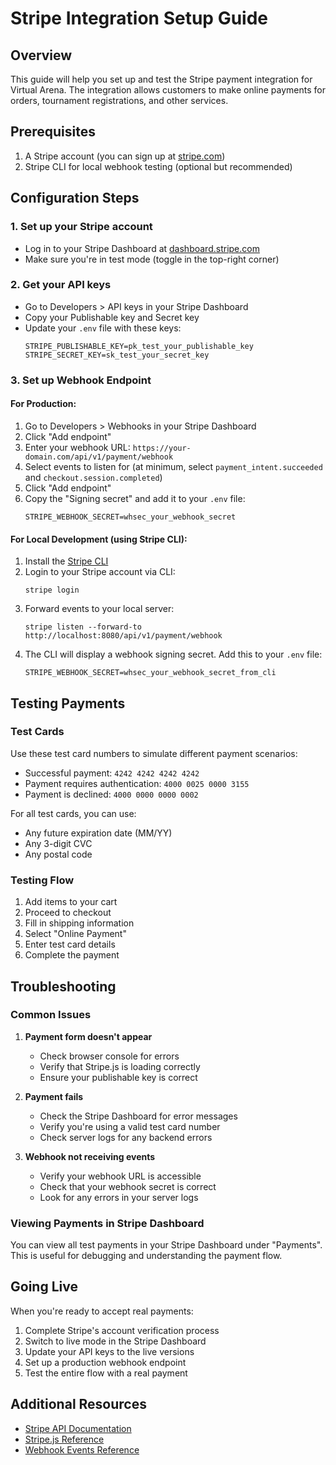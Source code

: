 # Stripe Integration Setup Guide

## Overview

This guide will help you set up and test the Stripe payment integration for Virtual Arena. The integration allows customers to make online payments for orders, tournament registrations, and other services.

## Prerequisites

1. A Stripe account (you can sign up at [stripe.com](https://stripe.com))
2. Stripe CLI for local webhook testing (optional but recommended)

## Configuration Steps

### 1. Set up your Stripe account

- Log in to your Stripe Dashboard at [dashboard.stripe.com](https://dashboard.stripe.com)
- Make sure you're in test mode (toggle in the top-right corner)

### 2. Get your API keys

- Go to Developers > API keys in your Stripe Dashboard
- Copy your Publishable key and Secret key
- Update your `.env` file with these keys:
  ```
  STRIPE_PUBLISHABLE_KEY=pk_test_your_publishable_key
  STRIPE_SECRET_KEY=sk_test_your_secret_key
  ```

### 3. Set up Webhook Endpoint

#### For Production:

1. Go to Developers > Webhooks in your Stripe Dashboard
2. Click "Add endpoint"
3. Enter your webhook URL: `https://your-domain.com/api/v1/payment/webhook`
4. Select events to listen for (at minimum, select `payment_intent.succeeded` and `checkout.session.completed`)
5. Click "Add endpoint"
6. Copy the "Signing secret" and add it to your `.env` file:
   ```
   STRIPE_WEBHOOK_SECRET=whsec_your_webhook_secret
   ```

#### For Local Development (using Stripe CLI):

1. Install the [Stripe CLI](https://stripe.com/docs/stripe-cli)
2. Login to your Stripe account via CLI:
   ```
   stripe login
   ```
3. Forward events to your local server:
   ```
   stripe listen --forward-to http://localhost:8080/api/v1/payment/webhook
   ```
4. The CLI will display a webhook signing secret. Add this to your `.env` file:
   ```
   STRIPE_WEBHOOK_SECRET=whsec_your_webhook_secret_from_cli
   ```

## Testing Payments

### Test Cards

Use these test card numbers to simulate different payment scenarios:

- Successful payment: `4242 4242 4242 4242`
- Payment requires authentication: `4000 0025 0000 3155`
- Payment is declined: `4000 0000 0000 0002`

For all test cards, you can use:
- Any future expiration date (MM/YY)
- Any 3-digit CVC
- Any postal code

### Testing Flow

1. Add items to your cart
2. Proceed to checkout
3. Fill in shipping information
4. Select "Online Payment"
5. Enter test card details
6. Complete the payment

## Troubleshooting

### Common Issues

1. **Payment form doesn't appear**
   - Check browser console for errors
   - Verify that Stripe.js is loading correctly
   - Ensure your publishable key is correct

2. **Payment fails**
   - Check the Stripe Dashboard for error messages
   - Verify you're using a valid test card number
   - Check server logs for any backend errors

3. **Webhook not receiving events**
   - Verify your webhook URL is accessible
   - Check that your webhook secret is correct
   - Look for any errors in your server logs

### Viewing Payments in Stripe Dashboard

You can view all test payments in your Stripe Dashboard under "Payments". This is useful for debugging and understanding the payment flow.

## Going Live

When you're ready to accept real payments:

1. Complete Stripe's account verification process
2. Switch to live mode in the Stripe Dashboard
3. Update your API keys to the live versions
4. Set up a production webhook endpoint
5. Test the entire flow with a real payment

## Additional Resources

- [Stripe API Documentation](https://stripe.com/docs/api)
- [Stripe.js Reference](https://stripe.com/docs/js)
- [Webhook Events Reference](https://stripe.com/docs/api/events/types)